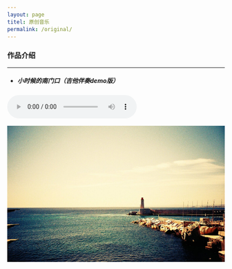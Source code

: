 ```yaml
---
layout: page
titel: 原创音乐
permalink: /original/  
---
```


### 作品介绍
---
* ##### 小时候的南门口（吉他伴奏demo版）  
<audio src="/assets/audio/nanmen.mp3" controls="controls">
</audio>  


![example](/assets/images/original/example.jpg)